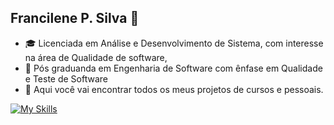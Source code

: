 ## Francilene P. Silva 👋

* 🎓 Licenciada em Análise e Desenvolvimento de Sistema, com interesse na área de Qualidade de software, 
* 🌱 Pós graduanda em Engenharia de Software com ênfase em Qualidade e Teste de Software </br>
* 🔎 Aqui você vai encontrar todos os meus projetos de cursos e pessoais.


[![My Skills](https://skillicons.dev/icons?i=js,cypress,java,selenium,ruby,gherkin,docker)](https://skillicons.dev)

